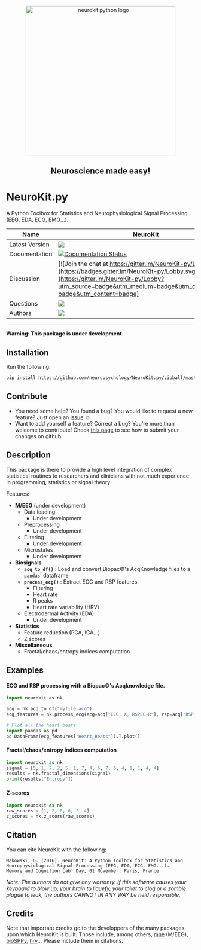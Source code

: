 <p align="center"><img src="https://github.com/neuropsychology/NeuroKit.py/blob/master/docs/img/neurokit.png" width="400" align="center" alt="neurokit python logo"></p>

<h2 align="center">Neuroscience made easy!</h2>


# NeuroKit.py 
A Python Toolbox for Statistics and Neurophysiological Signal Processing (EEG, EDA, ECG, EMG...).





|Name|NeuroKit|
|----------------|---|
|Latest Version|[![](https://img.shields.io/badge/version-0.0.7-brightgreen.svg)](https://pypi.python.org/pypi/neurokit)|
|Documentation|[![Documentation Status](https://readthedocs.org/projects/neurokit/badge/?version=latest)](http://neurokit.readthedocs.io/en/latest/?badge=latest)|
|Discussion|[![Join the chat at https://gitter.im/NeuroKit-py/Lobby](https://badges.gitter.im/NeuroKit-py/Lobby.svg)](https://gitter.im/NeuroKit-py/Lobby?utm_source=badge&utm_medium=badge&utm_campaign=pr-badge&utm_content=badge)|
|Questions|[![](https://img.shields.io/badge/issue-create-purple.svg?colorB=FF9800)](https://github.com/neuropsychology/NeuroKit.py/issues)|
|Authors|[![](https://img.shields.io/badge/CV-D._Makowski-purple.svg?colorB=9C27B0)](https://cdn.rawgit.com/neuropsychology/Organization/master/CVs/DominiqueMakowski.pdf)|

---

**Warning: This package is under development.**

## Installation

Run the following:

```bash
pip install https://github.com/neuropsychology/NeuroKit.py/zipball/master
```

## Contribute
- You need some help? You found a bug? You would like to request a new feature? 
  Just open an [issue](https://github.com/neuropsychology/NeuroKit.py/issues) :relaxed:
- Want to add yourself a feature? Correct a bug? You're more than welcome to contribute!
  Check [this page](http://ecole-de-neuropsychologie.readthedocs.io/en/latest/Contributing/Contribute/) to see how to submit your changes on github.

## Description

This package is there to provide a high level integration of complex statistical routines to researchers and clinicians with not much experience in programming, statistics or signal theory.

Features:

- **M/EEG** (under development)
  - Data loading
    - Under development
  - Preprocessing
    - Under development
  - Filtering
    - Under development
  - Microstates
    - Under development
- **Biosignals**
  - **`acq_to_df()`** : Load and convert Biopac:copyright:'s AcqKnowledge files to a `pandas`' dataframe
  - **`process_ecg()`** : Extract ECG and RSP features
    - Filtering
    - Heart rate
    - R peaks
    - Heart rate variability (HRV)
  - Electrodermal Activity (EDA)
    - Under development
- **Statistics**
  - Feature reduction (PCA, ICA...)
  - Z scores
- **Miscellaneous**
  - Fractal/chaos/entropy indices computation






## Examples


#### ECG and RSP processing with a Biopac:copyright:'s Acqknowledge file.
```python
import neurokit as nk

acq = nk.acq_to_df("myfile.acq")
ecg_features = nk.process_ecg(ecg=acq["ECG, X, RSPEC-R"], rsp=acq["RSP, X, RSPEC-R"])

# Plot all the heart beats
import pandas as pd
pd.DataFrame(ecg_features["Heart_Beats"]).T.plot()
```


#### Fractal/chaos/entropy indices computation
```python
import neurokit as nk
signal = [5, 1, 7, 2, 5, 1, 7, 4, 6, 7, 5, 4, 1, 1, 4, 4]
results = nk.fractal_dimensions(signal)
print(results["Entropy"])
```

#### Z-scores
```python
import neurokit as nk
raw_scores = [1, 2, 8, 6, 2, 4]
z_scores = nk.z_score(raw_scores)
```


## Citation
You can cite NeuroKit with the following:
```
Makowski, D. (2016). NeuroKit: A Python Toolbox for Statistics and Neurophysiological Signal Processing (EEG, EDA, ECG, EMG...).
Memory and Cognition Lab' Day, 01 November, Paris, France
```
*Note: The authors do not give any warranty. If this software causes your keyboard to blow up, your brain to liquefy, your toilet to clog or a zombie plague to leak, the authors CANNOT IN ANY WAY be held responsible.*

## Credits
Note that important credits go to the developpers of the many packages upon which NeuroKit is built. Those include, among others, [mne](http://mne-tools.github.io/stable/index.html) (M/EEG), [bioSPPy](https://github.com/PIA-Group/BioSPPy), [hrv](https://github.com/rhenanbartels/hrv)...
Please include them in citations.
